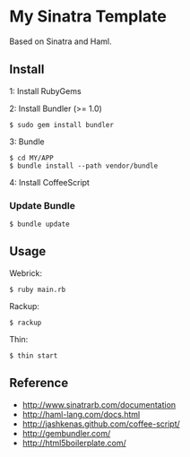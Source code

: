 # My Sinatra Template

Based on Sinatra and Haml.

## Install

1: Install RubyGems

2: Install Bundler (>= 1.0)

    $ sudo gem install bundler

3: Bundle

    $ cd MY/APP
    $ bundle install --path vendor/bundle

4: Install CoffeeScript


### Update Bundle

    $ bundle update

## Usage

Webrick:

    $ ruby main.rb

Rackup:

    $ rackup

Thin:

    $ thin start

## Reference

- <http://www.sinatrarb.com/documentation>
- <http://haml-lang.com/docs.html>
- <http://jashkenas.github.com/coffee-script/>
- <http://gembundler.com/>
- <http://html5boilerplate.com/>
